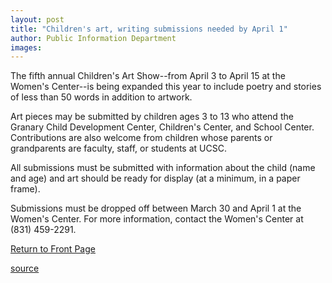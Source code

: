 ```yaml
---
layout: post
title: "Children's art, writing submissions needed by April 1"
author: Public Information Department
images:
---
```


The fifth annual Children's Art Show--from April 3 to April 15 at the Women's Center--is being expanded this year to include poetry and stories of less than 50 words in addition to artwork.

Art pieces may be submitted by children ages 3 to 13 who attend the Granary Child Development Center, Children's Center, and School Center. Contributions are also welcome from children whose parents or grandparents are faculty, staff, or students at UCSC.

All submissions must be submitted with information about the child (name and age) and art should be ready for display (at a minimum, in a paper frame).

Submissions must be dropped off between March 30 and April 1 at the Women's Center. For more information, contact the Women's Center at (831) 459-2291.  

  

[Return to Front Page][1]

[1]: http://currents.ucsc.edu/

[source](http://www1.ucsc.edu/currents/04-05/03-21/brief-art_show.asp "Permalink to brief-art_show")

